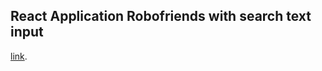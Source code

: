 ## React Application Robofriends with search text input

[link](https://robofriends-kohl.vercel.app/).
